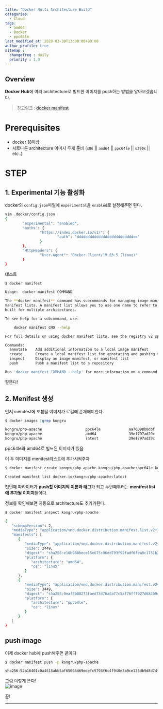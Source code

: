 ```yaml
---
title: "Docker Multi Architecture Build"
categories: 
  - Cloud
tags:
  - amd64
  - Docker
  - ppc64le
last_modified_at: 2020-03-30T13:00:00+09:00
author_profile: true
sitemap :
  changefreq : daily
  priority : 1.0
---
```


## Overview
**Docker Hub**에 여러 architecture로 빌드한 이미지를 push하는 방법을 알아보겠습니다.  

> 참고링크 : [docker manifest](https://docs.docker.com/engine/reference/commandline/manifest/)

# Prerequisites
- docker 18이상
- 서로다른 architecture 이미지 두개 준비 (`x86` || `amd64` || `ppc64le` || `s390x` || etc..)

# STEP
## 1. Experimental 기능 활성화

docker의 `config.json`파일에 `experimental`을 `enabled`로 설정해주면 된다.
~~~sh
vim .docker/config.json
{
        "experimental": "enabled",
        "auths": {
                "https://index.docker.io/v1/": {
                        "auth": "dddddddddddddddddddddddddd=="
                }
        },
        "HttpHeaders": {
                "User-Agent": "Docker-Client/19.03.5 (linux)"
        }
}
~~~

테스트

~~~sh
$ docker manifest

Usage:  docker manifest COMMAND

The **docker manifest** command has subcommands for managing image manifests and
manifest lists. A manifest list allows you to use one name to refer to the same image
built for multiple architectures.

To see help for a subcommand, use:

    docker manifest CMD --help

For full details on using docker manifest lists, see the registry v2 specification.

Commands:
  annotate    Add additional information to a local image manifest
  create      Create a local manifest list for annotating and pushing to a registry
  inspect     Display an image manifest, or manifest list
  push        Push a manifest list to a repository

Run 'docker manifest COMMAND --help' for more information on a command.
~~~

잘뜬다!   

## 2. Menifest 생성
먼저 menifest에 포함될 이미지가 로컬에 존재해야한다.  
~~~sh
$ docker images |grep kongru

kongru/php-apache                    ppc64le             aa76898b8dbf        35 minutes ago      394MB
kongru/php-apache                    amd64               39e1797ad29c        23 hours ago        355MB
kongru/php-apache                    latest              39e1797ad29c        23 hours ago        355MB
~~~

ppc64le와 amd64로 빌드된 이미지가 있음

이 두 이미지를 menifest리스트에 추가시켜주자  

~~~sh
$ docker manifest create kongru/php-apache kongru/php-apache:ppc64le kongru/php-apache:amd64

Created manifest list docker.io/kongru/php-apache:latest
~~~

첫번째 파라미터가 **push할 이미지의 이름과 태그**가 되고 두번째부터는 **menifest list에 추가될 이미지**들이다.  

정보를 확인해보면 자동으로 architecture도 추가가된다.  
~~~sh
$ docker manifest inspect kongru/php-apache

{
   "schemaVersion": 2,
   "mediaType": "application/vnd.docker.distribution.manifest.list.v2+json",
   "manifests": [
      {
         "mediaType": "application/vnd.docker.distribution.manifest.v2+json",
         "size": 3449,
         "digest": "sha256:e16b988bece15e675c96dd793f92fadf6fea9c1751b2a7f6d78ced46f80a9e13",
         "platform": {
            "architecture": "amd64",
            "os": "linux"
         }
      },
      {
         "mediaType": "application/vnd.docker.distribution.manifest.v2+json",
         "size": 3449,
         "digest": "sha256:9eaf3b08273faed73d76a6a77c5af76ff7927d68409c0fdd6c56306970cabb33",
         "platform": {
            "architecture": "ppc64le",
            "os": "linux"
         }
      }
   ]
}
~~~

## push image
이제 docker hub에 push해주면 끝이다
~~~sh
$ docker manifest push -p kongru/php-apache

sha256:52a16401c0a4618abb5af65066469edefc9798f6c4f940e3a9ce135db9d8d74f
~~~

그럼 이렇게 뜬다!  
![image](https://user-images.githubusercontent.com/15958325/77871710-e2d14500-727f-11ea-8318-838c238dbd9d.png)  


끝!  

----
